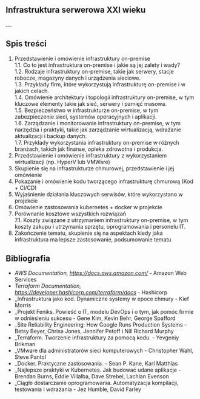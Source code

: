 ## Infrastruktura serwerowa XXI wieku

....

## Spis treści

  1. Przedstawienie i omówienie infrastruktury on-premise<br>
    1.1. Co to jest infrastruktura on-premise i jakie są jej zalety i wady?<br>
    1.2. Rodzaje infrastruktury on-premise, takie jak serwery, stacje robocze, magazyny danych i urządzenia sieciowe.<br>
    1.3. Przykłady firm, które wykorzystują infrastrukturę on-premise i w jakich celach.<br>
    1.4. Omówienie architektury i topologii infrastruktury on-premise, w tym kluczowe elementy takie jak sieć, serwery i pamięć masowa.<br>
    1.5. Bezpieczeństwo w infrastrukturze on-premise, w tym zabezpieczenie sieci, systemów operacyjnych i aplikacji.<br>
    1.6. Zarządzanie i monitorowanie infrastruktury on-premise, w tym narzędzia i praktyki, takie jak zarządzanie wirtualizacją, wdrażanie aktualizacji i backup     danych.<br>
    1.7. Przykłady wykorzystania infrastruktury on-premise w różnych branżach, takich jak finanse, opieka zdrowotna i produkcja.
  2. Przedstawienie i omówienie infrastruktury z wykorzystaniem wirtualizacji (np. HyperV lub VMWare)
  3. Skupienie się na infrastrukturze chmurowej, przedstawienie i jej omówienie
  4. Pokazanie i omówienie kodu tworzącego infrastrukturę chmurową (Kod + CI/CD)
  5. Wyjaśnienie działania  kluczowych serwisów, które wykorzystano w projekcie
  6. Omówienie zastosowania kubernetes + docker w projekcie
  7. Porównanie kosztowe wszystkich rozwiązań<br>
    7.1. Koszty związane z utrzymaniem infrastruktury on-premise, w tym koszty zakupu i utrzymania sprzętu, oprogramowania i personelu IT.
  8. Zakończenie tematu, skupienie się na aspektach kiedy jaka infrastruktura ma lepsze zastosowanie, podsumowanie tematu

## Bibliografia

* _AWS Documentation, https://docs.aws.amazon.com/_ - Amazon Web Services
* _Terraform Documentation, https://developer.hashicorp.com/terraform/docs_ - Hashicorp
* _Infrastruktura jako kod. Dynamiczne systemy w epoce chmury - Kief Morris
* _Projekt Feniks. Powieść o IT, modelu DevOps i o tym, jak pomóc firmie w odniesieniu sukcesu - Gene Kim, Kevin Behr, George Spafford
* _Site Reliability Engineering: How Google Runs Production Systems - Betsy Beyer, Chrisa Jones, Jennifer Petoff i Nill Richard Murphy
* _Terraform. Tworzenie infrastruktury za pomocą kodu. - Yevgeniy Brikman
* _VMware dla administratorów sieci komputerowych - Christopher Wahl, Steve Pantol
* _Docker. Praktyczne zastosowania. - Sean P. Kane, Karl Matthias
* _Najlepsze praktyki w Kubernetes. Jak budować udane aplikacje - Brendan Burns, Eddie Villalba, Dave Strebel, Lachlan Evenson
* _Ciągłe dostarczanie oprogramowania. Automatyzacja kompilacji, testowania i wdrażania - Jez Humble, David Farley
